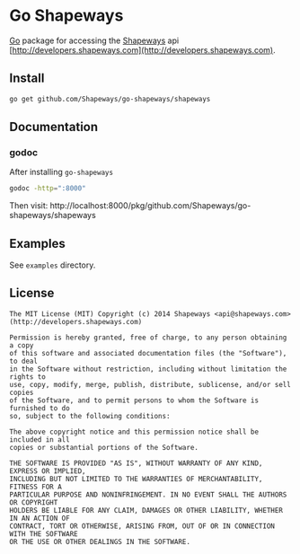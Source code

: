 Go Shapeways
============

[Go](http://golang.org) package for accessing the [Shapeways](http://www.shapeways.com)
api [http://developers.shapeways.com](http://developers.shapeways.com).

## Install
```bash
go get github.com/Shapeways/go-shapeways/shapeways
```

## Documentation
### godoc
After installing `go-shapeways`
```bash
godoc -http=":8000"
```
Then visit: http://localhost:8000/pkg/github.com/Shapeways/go-shapeways/shapeways

## Examples

See `examples` directory.

## License
```
The MIT License (MIT) Copyright (c) 2014 Shapeways <api@shapeways.com> (http://developers.shapeways.com)

Permission is hereby granted, free of charge, to any person obtaining a copy
of this software and associated documentation files (the "Software"), to deal
in the Software without restriction, including without limitation the rights to
use, copy, modify, merge, publish, distribute, sublicense, and/or sell copies
of the Software, and to permit persons to whom the Software is furnished to do
so, subject to the following conditions:

The above copyright notice and this permission notice shall be included in all
copies or substantial portions of the Software.

THE SOFTWARE IS PROVIDED "AS IS", WITHOUT WARRANTY OF ANY KIND, EXPRESS OR IMPLIED,
INCLUDING BUT NOT LIMITED TO THE WARRANTIES OF MERCHANTABILITY, FITNESS FOR A
PARTICULAR PURPOSE AND NONINFRINGEMENT. IN NO EVENT SHALL THE AUTHORS OR COPYRIGHT
HOLDERS BE LIABLE FOR ANY CLAIM, DAMAGES OR OTHER LIABILITY, WHETHER IN AN ACTION OF
CONTRACT, TORT OR OTHERWISE, ARISING FROM, OUT OF OR IN CONNECTION WITH THE SOFTWARE
OR THE USE OR OTHER DEALINGS IN THE SOFTWARE.
```
